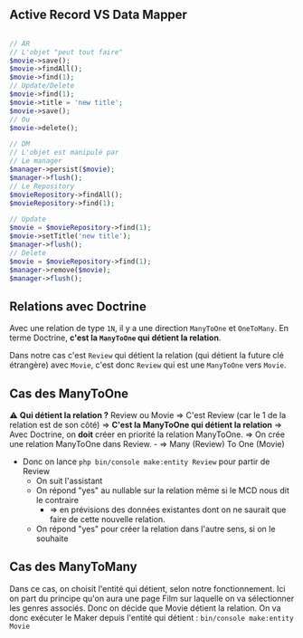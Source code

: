 ## Active Record VS Data Mapper

```php

// AR
// L'objet "peut tout faire"
$movie->save();
$movie->findAll();
$movie->find(1);
// Update/Delete
$movie->find(1);
$movie->title = 'new title';
$movie->save();
// Ou
$movie->delete();

// DM
// L'objet est manipulé par
// Le manager
$manager->persist($movie);
$manager->flush();
// Le Repository
$movieRepository->findAll();
$movieRepository->find(1);

// Update
$movie = $movieRepository->find(1);
$movie->setTitle('new title');
$manager->flush();
// Delete
$movie = $movieRepository->find(1);
$manager->remove($movie);
$manager->flush();
```

## Relations avec Doctrine

Avec une relation de type `1N`, il y a une direction `ManyToOne` et `OneToMany`. En terme Doctrine, **c'est la `ManyToOne` qui détient la relation**.

Dans notre cas c'est `Review` qui détient la relation (qui détient la future clé étrangère) avec `Movie`, c'est donc `Review` qui est une `ManyToOne` vers `Movie`.

## Cas des ManyToOne

:warning: **Qui détient la relation ?** Review ou Movie
=> C'est Review (car le 1 de la relation est de son côté)
=> **C'est la ManyToOne qui détient la relation**
=> Avec Doctrine, on **doit** créer en priorité la relation ManyToOne.
=> On crée une relation ManyToOne dans Review.
    - => Many (Review) To One (Movie)
- Donc on lance `php bin/console make:entity Review` pour partir de Review
  - On suit l'assistant
  - On répond "yes" au nullable sur la relation même si le MCD nous dit le contraire
    - => en prévisions des données existantes dont on ne saurait que faire de cette nouvelle relation.
  - On répond "yes" pour créer la relation dans l'autre sens, si on le souhaite


## Cas des ManyToMany

Dans ce cas, on choisit l'entité qui détient, selon notre fonctionnement. Ici on part du principe qu'on aura une page Film sur laquelle on va sélectionner les genres associés. Donc on décide que Movie détient la relation. On va donc exécuter le Maker depuis l'entité qui détient : `bin/console make:entity Movie`
